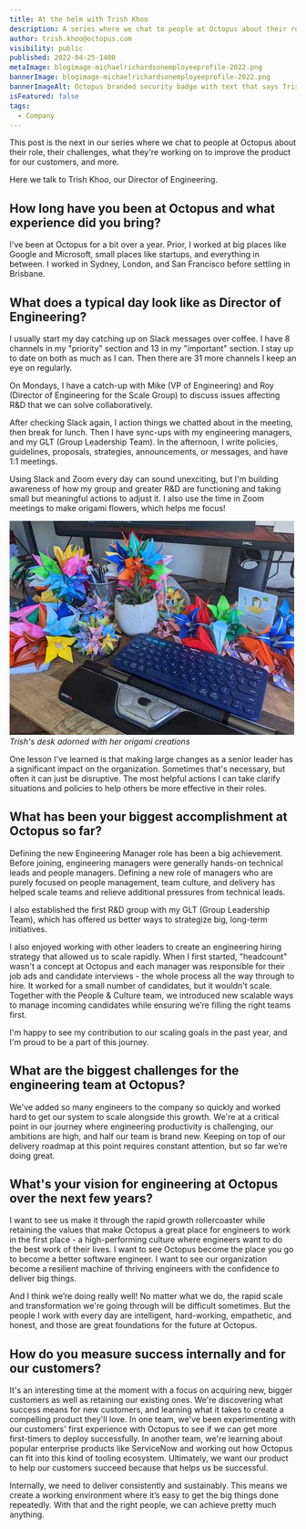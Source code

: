 ```yaml
---
title: At the helm with Trish Khoo
description: A series where we chat to people at Octopus about their role, what they're working on improve the product, and more. Hear from Trish Khoo, our Director of Engineering
author: trish.khoo@octopus.com
visibility: public
published: 2022-04-25-1400
metaImage: blogimage-michaelrichardsonemployeeprofile-2022.png
bannerImage: blogimage-michaelrichardsonemployeeprofile-2022.png
bannerImageAlt: Octopus branded security badge with text that says Trish Khoo Director of Engineering, above the silhouette of a woman. 
isFeatured: false
tags: 
  - Company
---
```


This post is the next in our series where we chat to people at Octopus about their role, their challenges, what they're working on to improve the product for our customers, and more.

Here we talk to Trish Khoo, our Director of Engineering.

## How long have you been at Octopus and what experience did you bring?

I've been at Octopus for a bit over a year. Prior, I worked at big places like Google and Microsoft, small places like startups, and everything in between. I worked in Sydney, London, and San Francisco before settling in Brisbane. 

## What does a typical day look like as Director of Engineering?

I usually start my day catching up on Slack messages over coffee. I have 8 channels in my "priority" section and 13 in my "important" section. I stay up to date on both as much as I can. Then there are 31 more channels I keep an eye on regularly. 

On Mondays, I have a catch-up with Mike (VP of Engineering) and Roy (Director of Engineering for the Scale Group) to discuss issues affecting R&D that we can solve collaboratively. 

After checking Slack again, I action things we chatted about in the meeting, then break for lunch. Then I have sync-ups with my engineering managers, and my GLT (Group Leadership Team). In the afternoon, I write policies, guidelines, proposals, strategies, announcements, or messages, and have 1:1 meetings.

Using Slack and Zoom every day can sound unexciting, but I'm building awareness of how my group and greater R&D are functioning and taking small but meaningful actions to adjust it. I also use the time in Zoom meetings to make origami flowers, which helps me focus!

![Photo of Trish's desk showing a keyboard surrounded by colorful origami flowers](trish-origami.jpg "width=500")*Trish's desk adorned with her origami creations*

One lesson I've learned is that making large changes as a senior leader has a significant impact on the organization. Sometimes that's necessary, but often it can just be disruptive. The most helpful actions I can take clarify situations and policies to help others be more effective in their roles.

## What has been your biggest accomplishment at Octopus so far?

Defining the new Engineering Manager role has been a big achievement. Before joining, engineering managers were generally hands-on technical leads and people managers. Defining a new role of managers who are purely focused on people management, team culture, and delivery has helped scale teams and relieve additional pressures from technical leads. 

I also established the first R&D group with my GLT (Group Leadership Team), which has offered us better ways to strategize big, long-term initiatives. 

I also enjoyed working with other leaders to create an engineering hiring strategy that allowed us to scale rapidly. When I first started, "headcount" wasn't a concept at Octopus and each manager was responsible for their job ads and candidate interviews - the whole process all the way through to hire. It worked for a small number of candidates, but it wouldn't scale. Together with the People & Culture team, we introduced new scalable ways to manage incoming candidates while ensuring we’re filling the right teams first.

I'm happy to see my contribution to our scaling goals in the past year, and I'm proud to be a part of this journey. 

## What are the biggest challenges for the engineering team at Octopus?

We've added so many engineers to the company so quickly and worked hard to get our system to scale alongside this growth. We're at a critical point in our journey where engineering productivity is challenging, our ambitions are high, and half our team is brand new. Keeping on top of our delivery roadmap at this point requires constant attention, but so far we’re doing great. 

## What's your vision for engineering at Octopus over the next few years?

I want to see us make it through the rapid growth rollercoaster while retaining the values that make Octopus a great place for engineers to work in the first place - a high-performing culture where engineers want to do the best work of their lives. I want to see Octopus become the place you go to become a better software engineer. I want to see our organization become a resilient machine of thriving engineers with the confidence to deliver big things.

And I think we’re doing really well! No matter what we do, the rapid scale and transformation we're going through will be difficult sometimes. But the people I work with every day are intelligent, hard-working, empathetic, and honest, and those are great foundations for the future at Octopus.

## How do you measure success internally and for our customers?

It's an interesting time at the moment with a focus on acquiring new, bigger customers as well as retaining our existing ones. We're discovering what success means for new customers, and learning what it takes to create a compelling product they'll love. In one team, we've been experimenting with our customers' first experience with Octopus to see if we can get more first-timers to deploy successfully. In another team, we're learning about popular enterprise products like ServiceNow and working out how Octopus can fit into this kind of tooling ecosystem. Ultimately, we want our product to help our customers succeed because that helps us be successful.

Internally, we need to deliver consistently and sustainably. This means we create a working environment where it’s easy to get the big things done repeatedly. With that and the right people, we can achieve pretty much anything. 
